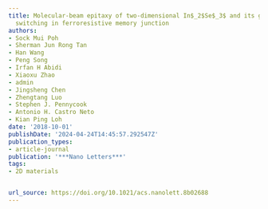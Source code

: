 ```yaml
---
title: Molecular-beam epitaxy of two-dimensional In$_2$Se$_3$ and its giant electroresistance
  switching in ferroresistive memory junction
authors:
- Sock Mui Poh
- Sherman Jun Rong Tan
- Han Wang
- Peng Song
- Irfan H Abidi
- Xiaoxu Zhao
- admin
- Jingsheng Chen
- Zhengtang Luo
- Stephen J. Pennycook
- Antonio H. Castro Neto
- Kian Ping Loh
date: '2018-10-01'
publishDate: '2024-04-24T14:45:57.292547Z'
publication_types:
- article-journal
publication: '***Nano Letters***'
tags:
- 2D materials


url_source: https://doi.org/10.1021/acs.nanolett.8b02688
---
```

